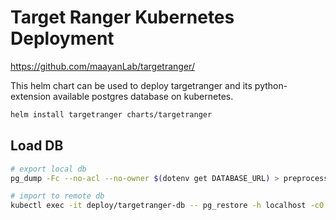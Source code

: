 # Target Ranger Kubernetes Deployment

<https://github.com/maayanLab/targetranger/>

This helm chart can be used to deploy targetranger and its python-extension available postgres database on kubernetes.

```bash
helm install targetranger charts/targetranger
```

## Load DB
```bash
# export local db
pg_dump -Fc --no-acl --no-owner $(dotenv get DATABASE_URL) > preprocessed/db.dump

# import to remote db
kubectl exec -it deploy/targetranger-db -- pg_restore -h localhost -cO --if-exists -d postgres -U postgres -w < preprocessed/db.dump
```
